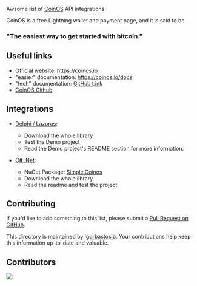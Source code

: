 Awsome list of [CoinOS](https://coinos.io) API integrations.

CoinOS is a free Lightning wallet and payment page, and it is said to be 
### "The easiest way to get started with bitcoin."

## Useful links
- Official website: https://coinos.io
- "easier" documentation: https://coinos.io/docs
- "tech" documentation: [GitHub Link](https://github.com/coinos/coinos-server/blob/master/index.ts)
- [CoinOS Github](https://github.com/coinos)

## Integrations
- [Delphi / Lazarus](https://github.com/igorbastosib/ideal-library/tree/main/Demos/Api/Bitcoin/CoinOS):
  - Download the whole library
  - Test the Demo project
  - Read the Demo project's README section for more information.
 
- [C# .Net](https://github.com/RafaelEstevamReis/Simple.Coinos):
  - NuGet Package: [Simple.Coinos](https://www.nuget.org/packages/Simple.Coinos/)
  - Download the whole library
  - Read the readme and test the project

 ## Contributing

If you'd like to add something to this list, please submit a [Pull Request on GitHub](https://github.com/igorbastosib/awesome-coinos).

This directory is maintained by [igorbastosib](https://nostrudel.ninja/#/u/npub1kkqujy3lkkkpjd4h6dy9fd4kvdvyf4l3cwdmg3v8vkv06l0cyu8stqmmnm). Your contributions help keep this information up-to-date and valuable.

## Contributors

<a align="center" href="https://github.com/igorbastosib/awesome-coinos/graphs/contributors">
  <img src="https://contrib.rocks/image?repo=igorbastosib/awesome-coinos" />
</a>
